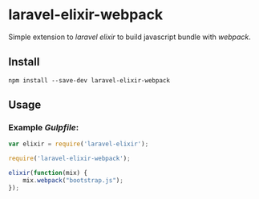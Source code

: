 # laravel-elixir-webpack

Simple extension to *laravel elixir* to build javascript bundle with *webpack*.

## Install

```
npm install --save-dev laravel-elixir-webpack
```

## Usage

### Example *Gulpfile*:

```javascript
var elixir = require('laravel-elixir');

require('laravel-elixir-webpack');

elixir(function(mix) {
    mix.webpack("bootstrap.js");
});
```
